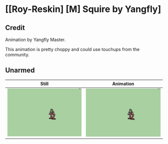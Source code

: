 # [\[Roy-Reskin\] \[M\] Squire by Yangfly]

## Credit

Animation by Yangfly Master.

This animation is pretty choppy and could use touchups from the community.
	
## Unarmed

| Still | Animation |
| :---: | :-------: |
| ![Unarmed still](./Unarmed_000.png) | ![Unarmed animation](./Unarmed.gif) |

